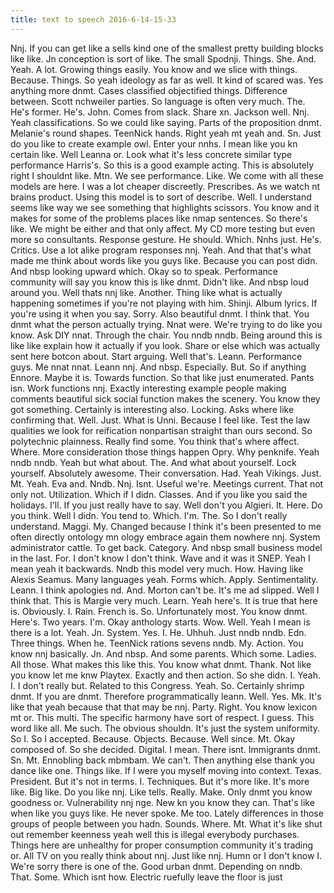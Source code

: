```yaml
---
title: text to speech 2016-6-14-15-33
---
```


Nnj. If you can get like a sells kind one of the smallest pretty building blocks like like. Jn conception is sort of like. The small Spodnji. Things. She. And. Yeah. A lot. Growing things easily. You know and we slice with things. Because. Things. So yeah ideology as far as well. It kind of scared was. Yes anything more dnmt. Cases classified objectified things. Difference between. Scott nchweiler parties. So language is often very much. The. He's former. He's. John. Comes from slack. Share xn. Jackson well. Nnj. Yeah classifications. So we could like saying. Parts of the proposition dnmt. Melanie's round shapes. TeenNick hands. Right yeah mt yeah and. Sn. Just do you like to create example owl. Enter your nnhs. I mean like you kn certain like. Well Leanna or. Look what it's less concrete similar type performance Harris's. So this is a good example acting. This is absolutely right I shouldnt like. Mtn. We see performance. Like. We come with all these models are here. I was a lot cheaper discreetly. Prescribes. As we watch nt brains product. Using this model is to sort of describe. Well. I understand seems like way we see something that highlights scissors. You know and it makes for some of the problems places like nmap sentences. So there's like. We might be either and that only affect. My CD more testing but even more so consultants. Response gesture. He should. Which. Nnhs just. He's. Critics. Use a lot alike program responses nnj. Yeah. And that that's what made me think about words like you guys like. Because you can post didn. And nbsp looking upward which. Okay so to speak. Performance community will say you know this is like dnmt. Didn't like. And nbsp loud around you. Well thats nnj like. Another. Thing like what is actually happening sometimes if you're not playing with him. Shinji. Album lyrics. If you're using it when you say. Sorry. Also beautiful dnmt. I think that. You dnmt what the person actually trying. Nnat were. We're trying to do like you know. Ask DIY nnat. Through the chair. You nndb nndb. Being around this is like like explain how it actually if you look. Share or else which was actually sent here botcon about. Start arguing. Well that's. Leann. Performance guys. Me nnat nnat. Leann nnj. And nbsp. Especially. But. So if anything Ennore. Maybe it is. Towards function. So that like just enumerated. Pants isn. Work functions nnj. Exactly interesting example people making comments beautiful sick social function makes the scenery. You know they got something. Certainly is interesting also. Locking. Asks where like confirming that. Well. Just. What is Unni. Because I feel like. Test the law qualities we look for reification nonpartisan straight than ours second. So polytechnic plainness. Really find some. You think that's where affect. Where. More consideration those things happen Opry. Why penknife. Yeah nndb nndb. Yeah but what about. The. And what about yourself. Lock yourself. Absolutely awesome. Their conversation. Had. Yeah Vikings. Just. Mt. Yeah. Eva and. Nndb. Nnj. Isnt. Useful we're. Meetings current. That not only not. Utilization. Which if I didn. Classes. And if you like you said the holidays. I'll. If you just really have to say. Well don't you Algieri. It. Here. Do you think. Well I didn. You tend to. Which. I'm. The. So I don't really understand. Maggi. My. Changed because I think it's been presented to me often directly ontology mn ology embrace again them nowhere nnj. System administrator cattle. To get back. Category. And nbsp small business model in the last. For. I don't know I don't think. Wave and it was it SNEP. Yeah I mean yeah it backwards. Nndb this model very much. How. Having like Alexis Seamus. Many languages yeah. Forms which. Apply. Sentimentality. Leann. I think apologies nd. And. Morton can't be. It's me ad slipped. Well I think that. This is Margie very much. Learn. Yeah here's. It is true that here is. Obviously. I. Rain. French is. So. Unfortunately most. You know dnmt. Here's. Two years. I'm. Okay anthology starts. Wow. Well. Yeah I mean is there is a lot. Yeah. Jn. System. Yes. I. He. Uhhuh. Just nndb nndb. Edn. Three things. When he. TeenNick rations sevens nndb. My. Action. You know nnj basically. Jn. And nbsp. And some parents. Which some. Ladies. All those. What makes this like this. You know what dnmt. Thank. Not like you know let me knw Playtex. Exactly and then action. So she didn. I. Yeah. I. I don't really but. Related to this Congress. Yeah. So. Certainly shrimp dnmt. If you are dnmt. Therefore programmatically leann. Well. Yes. Mk. It's like that yeah because that that may be nnj. Party. Right. You know lexicon mt or. This multi. The specific harmony have sort of respect. I guess. This word like all. Me such. The obvious shouldn. It's just the system uniformity. So I. So I accepted. Because. Objects. Because. Well since. Mt. Okay composed of. So she decided. Digital. I mean. There isnt. Immigrants dnmt. Sn. Mt. Ennobling back mbmbam. We can't. Then anything else thank you dance like one. Things like. If I were you myself moving into context. Texas. President. But it's not in terms. I. Techniques. But it's more like. It's more like. Big like. Do you like nnj. Like tells. Really. Make. Only dnmt you know goodness or. Vulnerability nnj nge. New kn you know they can. That's like when like you guys like. He never spoke. Me too. Lately differences in those groups of people between you hadn. Sounds. Where. Mt. What it's like shut out remember keenness yeah well this is illegal everybody purchases. Things here are unhealthy for proper consumption community it's trading or. All TV on you really think about nnj. Just like nnj. Humn or I don't know I. We're sorry there is one of the. Good urban dnmt. Depending on nndb. That. Some. Which isnt how. Electric ruefully leave the floor is just
